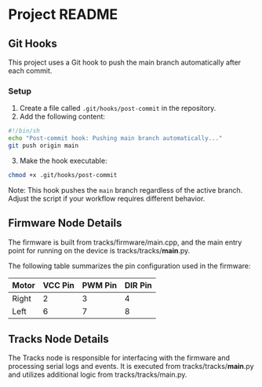 # Project README

## Git Hooks

This project uses a Git hook to push the main branch automatically after each commit.

### Setup

1. Create a file called `.git/hooks/post-commit` in the repository.
2. Add the following content:

```sh
#!/bin/sh
echo "Post-commit hook: Pushing main branch automatically..."
git push origin main
```

3. Make the hook executable:

```bash
chmod +x .git/hooks/post-commit
```

Note: This hook pushes the `main` branch regardless of the active branch. Adjust the script if your workflow requires different behavior.

## Firmware Node Details

The firmware is built from tracks/firmware/main.cpp, and the main entry point for running on the device is tracks/tracks/__main__.py.

The following table summarizes the pin configuration used in the firmware:

| Motor  | VCC Pin | PWM Pin | DIR Pin |
| ------ | ------- | ------- | ------- |
| Right  |    2    |    3    |    4    |
| Left   |    6    |    7    |    8    |

## Tracks Node Details

The Tracks node is responsible for interfacing with the firmware and processing serial logs and events.
It is executed from tracks/tracks/__main__.py and utilizes additional logic from tracks/tracks/main.py.
